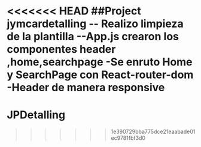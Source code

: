 <<<<<<< HEAD
##Project jymcardetalling 
-- Realizo limpieza de la plantilla 
--App.js crearon los componentes header ,home,searchpage
-Se enruto Home y SearchPage con React-router-dom
-Header de manera responsive 
=======
# JPDetalling
>>>>>>> 1e390729bba775dce21eaabade01ec9781fbf3d0
